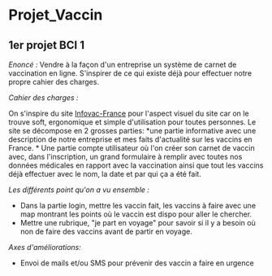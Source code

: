 # Projet_Vaccin
## 1er projet BCI 1

_Enoncé :_ Vendre à la façon d'un entreprise un système de carnet de vaccination en ligne. S'inspirer de ce qui existe déjà pour effectuer notre propre cahier des charges. 

_Cahier des charges :_ 

On s'inspire du site [Infovac-France](https://www.infovac.fr/) pour l'aspect visuel du site car on le trouve soft, ergonomique et simple d'utilisation pour toutes personnes. 
Le site se décompose en 2 grosses parties: *une partie informative avec une description de notre entreprise et mes faits d'actualité sur les vaccins en France. * Une partie compte utilisateur où l'on créer son carnet de vaccin avec, dans l'inscription, un grand formulaire à remplir avec toutes nos données médicales en rapport avec la vaccination ainsi que tout les vaccins déjà effectuer avec le nom, la date et par qui ça a été fait. 

_Les différents point qu'on a vu ensemble :_
* Dans la partie login, mettre les vaccin fait, les vaccins à faire avec une map montrant les points où le vaccin est dispo pour aller le chercher. 
* Mettre une rubrique, "je part en voyage" pour savoir si il y a besoin où non de faire des vaccins avant de partir en voyage.  

_Axes d'améliorations:_ 
* Envoi de mails et/ou SMS pour prévenir des vaccin a faire en urgence 
